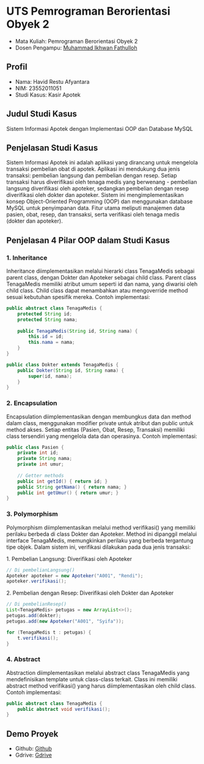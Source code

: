 # UTS Pemrograman Berorientasi Obyek 2
<ul>
  <li>Mata Kuliah: Pemrograman Berorientasi Obyek 2</li>
  <li>Dosen Pengampu: <a href="https://github.com/Muhammad-Ikhwan-Fathulloh">Muhammad Ikhwan Fathulloh</a></li>
</ul>

## Profil
<ul>
  <li>Nama: Havid Restu Afyantara</li>
  <li>NIM: 23552011051</li>
  <li>Studi Kasus: Kasir Apotek</li>
</ul>

## Judul Studi Kasus
<p>Sistem Informasi Apotek dengan Implementasi OOP dan Database MySQL</p>

## Penjelasan Studi Kasus
<p>Sistem Informasi Apotek ini adalah aplikasi yang dirancang untuk mengelola transaksi pembelian obat di apotek. Aplikasi ini mendukung dua jenis transaksi: pembelian langsung dan pembelian dengan resep. Setiap transaksi harus diverifikasi oleh tenaga medis yang berwenang - pembelian langsung diverifikasi oleh apoteker, sedangkan pembelian dengan resep diverifikasi oleh dokter dan apoteker. Sistem ini mengimplementasikan konsep Object-Oriented Programming (OOP) dan menggunakan database MySQL untuk penyimpanan data. Fitur utama meliputi manajemen data pasien, obat, resep, dan transaksi, serta verifikasi oleh tenaga medis (dokter dan apoteker).</p>

## Penjelasan 4 Pilar OOP dalam Studi Kasus

### 1. Inheritance
<p>Inheritance diimplementasikan melalui hierarki class TenagaMedis sebagai parent class, dengan Dokter dan Apoteker sebagai child class. Parent class TenagaMedis memiliki atribut umum seperti id dan nama, yang diwarisi oleh child class. Child class dapat menambahkan atau mengoverride method sesuai kebutuhan spesifik mereka. Contoh implementasi:</p>

```java
public abstract class TenagaMedis {
    protected String id;
    protected String nama;
    
    public TenagaMedis(String id, String nama) {
        this.id = id;
        this.nama = nama;
    }
}

public class Dokter extends TenagaMedis {
    public Dokter(String id, String nama) {
        super(id, nama);
    }
}
```

### 2. Encapsulation
<p>Encapsulation diimplementasikan dengan membungkus data dan method dalam class, menggunakan modifier private untuk atribut dan public untuk method akses. Setiap entitas (Pasien, Obat, Resep, Transaksi) memiliki class tersendiri yang mengelola data dan operasinya. Contoh implementasi:</p>

```java
public class Pasien {
    private int id;
    private String nama;
    private int umur;
    
    // Getter methods
    public int getId() { return id; }
    public String getNama() { return nama; }
    public int getUmur() { return umur; }
}
```

### 3. Polymorphism
<p>Polymorphism diimplementasikan melalui method verifikasi() yang memiliki perilaku berbeda di class Dokter dan Apoteker. Method ini dipanggil melalui interface TenagaMedis, memungkinkan perilaku yang berbeda tergantung tipe objek. Dalam sistem ini, verifikasi dilakukan pada dua jenis transaksi:</p>

<p>1. Pembelian Langsung: Diverifikasi oleh Apoteker</p>

```java
// Di pembelianLangsung()
Apoteker apoteker = new Apoteker("A001", "Rendi");
apoteker.verifikasi();
```

<p>2. Pembelian dengan Resep: Diverifikasi oleh Dokter dan Apoteker</p>

```java
// Di pembelianResep()
List<TenagaMedis> petugas = new ArrayList<>();
petugas.add(dokter);
petugas.add(new Apoteker("A001", "Syifa"));

for (TenagaMedis t : petugas) {
    t.verifikasi();
}
```

### 4. Abstract
<p>Abstraction diimplementasikan melalui abstract class TenagaMedis yang mendefinisikan template untuk class-class terkait. Class ini memiliki abstract method verifikasi() yang harus diimplementasikan oleh child class. Contoh implementasi:</p>

```java
public abstract class TenagaMedis {
    public abstract void verifikasi();
}
```

## Demo Proyek
<ul>
  <li>Github: <a href="https://github.com/yourusername/ApotekOOP">Github</a></li>
  <li>Gdrive: <a href="null">Gdrive</a></li>
</ul>

